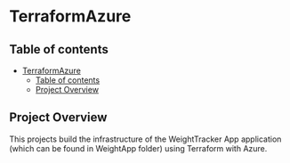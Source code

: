 # TerraformAzure
## Table of contents
- [TerraformAzure](#TerraformAzure)
  - [Table of contents](#table-of-contents)
  - [Project Overview](#project-overview)
 


## Project Overview
This projects build the infrastructure of the WeightTracker App application (which can be found in WeightApp folder) using Terraform with Azure.


